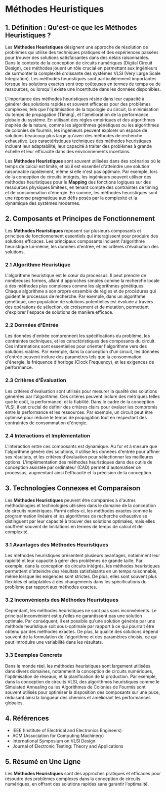 # Méthodes Heuristiques

## 1. Définition : Qu'est-ce que les **Méthodes Heuristiques** ?
Les **Méthodes Heuristiques** désignent une approche de résolution de problèmes qui utilise des techniques pratiques et des expériences passées pour trouver des solutions satisfaisantes dans des délais raisonnables. Dans le contexte de la conception de circuits numériques (Digital Circuit Design), ces méthodes jouent un rôle crucial en permettant aux ingénieurs de surmonter la complexité croissante des systèmes VLSI (Very Large Scale Integration). Les méthodes heuristiques sont particulièrement importantes lorsque les solutions exactes sont trop coûteuses en termes de temps ou de ressources, ou lorsqu'il existe une incertitude dans les données disponibles.

L'importance des méthodes heuristiques réside dans leur capacité à générer des solutions rapides et souvent efficaces pour des problèmes complexes, tels que l'optimisation de la topologie du circuit, la minimisation du temps de propagation (Timing), et l'amélioration de la performance globale du système. En utilisant des règles empiriques et des algorithmes inspirés de la nature, comme les algorithmes génétiques ou les algorithmes de colonies de fourmis, les ingénieurs peuvent explorer un espace de solutions beaucoup plus large qu'avec des méthodes de recherche exhaustive. Les caractéristiques techniques des méthodes heuristiques incluent leur adaptabilité, leur capacité à traiter des problèmes à grande échelle et leur efficacité dans des environnements incertains.

Les **Méthodes Heuristiques** sont souvent utilisées dans des scénarios où le temps de calcul est limité, et où il est essentiel d'atteindre une solution raisonnable rapidement, même si elle n'est pas optimale. Par exemple, lors de la conception de circuits intégrés, les ingénieurs peuvent utiliser des méthodes heuristiques pour le **Mapping** des fonctions logiques sur des ressources physiques limitées, en tenant compte des contraintes de timing et de consommation d'énergie. En somme, les méthodes heuristiques sont une réponse pragmatique aux défis posés par la complexité et la dynamique des systèmes modernes.

## 2. Composants et Principes de Fonctionnement
Les **Méthodes Heuristiques** reposent sur plusieurs composants et principes de fonctionnement essentiels qui interagissent pour produire des solutions efficaces. Les principaux composants incluent l'algorithme heuristique lui-même, les données d'entrée, et les critères d'évaluation des solutions.

### 2.1 Algorithme Heuristique
L'algorithme heuristique est le cœur du processus. Il peut prendre de nombreuses formes, allant d'approches simples comme la recherche locale à des méthodes plus complexes comme les algorithmes génétiques. Chaque algorithme a son propre ensemble de règles et de procédures qui guident le processus de recherche. Par exemple, dans un algorithme génétique, une population de solutions potentielles est évoluée à travers des opérations de sélection, de croisement et de mutation, permettant d'explorer l'espace de solutions de manière efficace.

### 2.2 Données d'Entrée
Les données d'entrée comprennent les spécifications du problème, les contraintes techniques, et les caractéristiques des composants du circuit. Ces informations sont essentielles pour orienter l'algorithme vers des solutions viables. Par exemple, dans la conception d'un circuit, les données d'entrée peuvent inclure des paramètres tels que la consommation d'énergie, la fréquence d'horloge (Clock Frequency), et les exigences de performance.

### 2.3 Critères d'Évaluation
Les critères d'évaluation sont utilisés pour mesurer la qualité des solutions générées par l'algorithme. Ces critères peuvent inclure des métriques telles que le coût, la performance, et la fiabilité. Dans le cadre de la conception VLSI, il est crucial de définir des critères clairs pour évaluer les compromis entre la performance et les ressources. Par exemple, un circuit peut être optimisé pour réduire le temps de propagation tout en respectant des contraintes de consommation d'énergie.

### 2.4 Interactions et Implémentation
L'interaction entre ces composants est dynamique. Au fur et à mesure que l'algorithme génère des solutions, il utilise les données d'entrée pour affiner ses résultats, et les critères d'évaluation pour sélectionner les meilleures options. L'implémentation des méthodes heuristiques dans des outils de conception assistée par ordinateur (CAD) permet d'automatiser ce processus, augmentant ainsi l'efficacité et la précision de la conception.

## 3. Technologies Connexes et Comparaison
Les **Méthodes Heuristiques** peuvent être comparées à d'autres méthodologies et technologies utilisées dans le domaine de la conception de circuits numériques. Parmi celles-ci, les méthodes exactes comme la programmation linéaire et les algorithmes de recherche exhaustive se distinguent par leur capacité à trouver des solutions optimales, mais elles souffrent souvent de limitations en termes de temps de calcul et de complexité.

### 3.1 Avantages des Méthodes Heuristiques
Les méthodes heuristiques présentent plusieurs avantages, notamment leur rapidité et leur capacité à gérer des problèmes de grande taille. Par exemple, dans la conception de circuits intégrés, les méthodes heuristiques permettent d'atteindre des résultats satisfaisants en un temps raisonnable, même lorsque les exigences sont strictes. De plus, elles sont souvent plus flexibles et adaptables à des changements dans les spécifications du problème par rapport aux méthodes exactes.

### 3.2 Inconvénients des Méthodes Heuristiques
Cependant, les méthodes heuristiques ne sont pas sans inconvénients. Le principal inconvénient est qu'elles ne garantissent pas une solution optimale. Par conséquent, il est possible qu'une solution générée par une méthode heuristique soit sous-optimale par rapport à ce qui pourrait être obtenu par des méthodes exactes. De plus, la qualité des solutions dépend souvent de la formulation de l'algorithme et des paramètres choisis, ce qui peut introduire une variabilité dans les résultats.

### 3.3 Exemples Concrets
Dans le monde réel, les méthodes heuristiques sont largement utilisées dans divers domaines, notamment la conception de circuits numériques, l'optimisation de réseaux, et la planification de la production. Par exemple, dans la conception de circuits VLSI, des algorithmes heuristiques comme le Simulated Annealing ou les Algorithmes de Colonies de Fourmis sont souvent utilisés pour optimiser la disposition des composants sur une puce, réduisant ainsi la longueur des chemins et améliorant les performances globales.

## 4. Références
- IEEE (Institute of Electrical and Electronics Engineers)
- ACM (Association for Computing Machinery)
- International Symposium on VLSI Design
- Journal of Electronic Testing: Theory and Applications

## 5. Résumé en Une Ligne
Les **Méthodes Heuristiques** sont des approches pratiques et efficaces pour résoudre des problèmes complexes dans la conception de circuits numériques, en offrant des solutions rapides sans garantir l'optimalité.